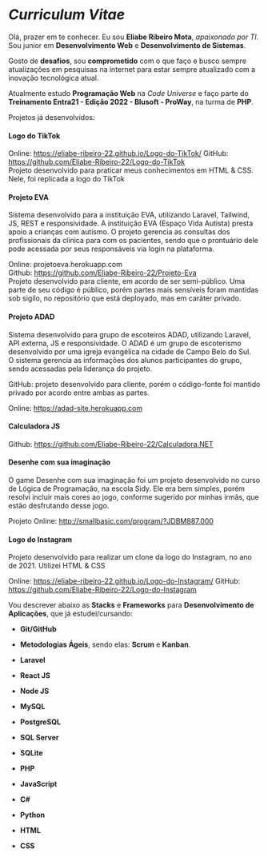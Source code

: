 # ***Curriculum Vitae***

Olá, prazer em te conhecer. Eu sou **Eliabe Ribeiro Mota**, *apaixonado por TI*. Sou junior em **Desenvolvimento Web** e **Desenvolvimento de Sistemas**.

Gosto de **desafios**, sou **comprometido** com o que faço e busco sempre atualizações em pesquisas na internet para estar sempre atualizado com a inovação tecnológica atual.

Atualmente estudo **Programação Web** na *Code Universe* e faço parte do **Treinamento Entra21 - Edição 2022 - Blusoft - ProWay**, na turma de **PHP**.

Projetos já desenvolvidos:

#### Logo do TikTok

Online: https://eliabe-ribeiro-22.github.io/Logo-do-TikTok/
GitHub: https://github.com/Eliabe-Ribeiro-22/Logo-do-TikTok<br/>
Projeto desenvolvido para praticar meus conhecimentos em HTML & CSS. Nele, foi replicada a logo do TikTok

#### Projeto EVA

Sistema desenvolvido para a instituição EVA, utilizando Laravel, Tailwind, JS, REST e responsividade. A instituição EVA (Espaço Vida Autista) presta apoio a crianças com autismo. O projeto gerencia as consultas dos profissionais da clínica para com os pacientes, sendo que o prontuário dele pode acessada por seus responsáveis via login na plataforma.

Online: projetoeva.herokuapp.com<br>
Github: https://github.com/Eliabe-Ribeiro-22/Projeto-Eva <br>
Projeto desenvolvido para cliente, em acordo de ser semi-público. Uma parte de seu código é público, porém partes mais sensíveis foram mantidas sob sigilo, no repositório que está deployado, mas em caráter privado.

#### Projeto ADAD

Sistema desenvolvido para grupo de escoteiros ADAD, utilizando Laravel, API externa, JS e responsividade. O ADAD é um grupo de escoterismo desenvolvido por uma igreja evangélica na cidade de Campo Belo do Sul. <br/>
O sistema gerencia as informações dos alunos participantes do grupo, sendo acessadas pela liderança do projeto.

GitHub: projeto desenvolvido para cliente, porém o código-fonte foi mantido privado por acordo entre ambas as partes.

Online: https://adad-site.herokuapp.com<br>

#### Calculadora JS

Github: https://github.com/Eliabe-Ribeiro-22/Calculadora.NET

#### Desenhe com sua imaginação

O game Desenhe com sua imaginação foi um projeto desenvolvido no curso de Lógica de Programação, na escola Sidy. Ele era bem simples, porém resolvi incluir mais cores ao jogo, conforme sugerido por minhas irmãs, que estão desfrutando desse jogo. 

Projeto Online: http://smallbasic.com/program/?JDBM887.000

#### Logo do Instagram

Projeto desenvolvido para realizar um clone da logo do Instagram, no ano de 2021. Utilizei HTML & CSS

Online: https://eliabe-ribeiro-22.github.io/Logo-do-Instagram/
GitHub: https://github.com/Eliabe-Ribeiro-22/Logo-do-Instagram <br/>




Vou descrever abaixo as **Stacks** e **Frameworks** para **Desenvolvimento de Aplicações**, que já estudei/cursando:

- **Git/GitHub**
- **Metodologias Ágeis**, sendo elas: **Scrum** e **Kanban**.

- **Laravel**
- **React JS**
- **Node JS**

- **MySQL**
- **PostgreSQL**
- **SQL Server**
- **SQLite**

- **PHP**
- **JavaScript**
- **C#**
- **Python**
- **HTML**
- **CSS**
